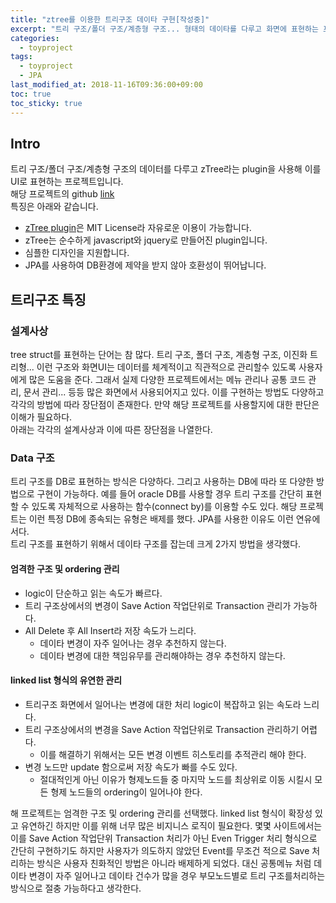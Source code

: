 ```yaml
---
title: "ztree를 이용한 트리구조 데이타 구현[작성중]"
excerpt: "트리 구조/폴더 구조/계층형 구조... 형태의 데이타를 다루고 화면에 표현하는 프로젝트"
categories: 
  - toyproject
tags: 
  - toyproject
  - JPA
last_modified_at: 2018-11-16T09:36:00+09:00
toc: true
toc_sticky: true
---
```


## Intro
트리 구조/폴더 구조/계층형 구조의 데이터를 다루고 zTree라는 plugin을 사용해 이를 UI로 표현하는 프로젝트입니다.  
해당 프로젝트의 github [link](https://github.com/moregorenine/toyproject/tree/master/tree-structure-ztree "github link")  
특징은 아래와 같습니다.  
- [zTree plugin](http://www.treejs.cn/ "homepage link")은 MIT License라 자유로운 이용이 가능합니다.
- zTree는 순수하게 javascript와 jquery로 만들어진 plugin입니다.
- 심플한 디자인을 지원합니다.
- JPA를 사용하여 DB환경에 제약을 받지 않아 호환성이 뛰어납니다.

## 트리구조 특징

### 설계사상
tree struct를 표현하는 단어는 참 많다. 트리 구조, 폴더 구조, 계층형 구조, 이진화 트리형... 이런 구조와 화면UI는 데이터를 체계적이고 직관적으로 관리할수 있도록 사용자에게 많은 도움을 준다. 그래서 실제 다양한 프로젝트에서는 메뉴 관리나 공통 코드 관리, 문서 관리... 등등 많은 화면에서 사용되어지고 있다. 이를 구현하는 방법도 다양하고 각각의 방법에 따라 장단점이 존재한다. 만약 해당 프로젝트를 사용할지에 대한 판단은 이해가 필요하다.  
아래는 각각의 설계사상과 이에 따른 장단점을 나열한다.

### Data 구조
트리 구조를 DB로 표현하는 방식은 다양하다. 그리고 사용하는 DB에 따라 또 다양한 방법으로 구현이 가능하다. 예를 들어 oracle DB를 사용할 경우 트리 구조를 간단히 표현할 수 있도록 자체적으로 사용하는 함수(connect by)를 이용할 수도 있다. 해당 프로젝트는 이런 특정 DB에 종속되는 유형은 배제를 했다. JPA를 사용한 이유도 이런 연유에서다.  
트리 구조를 표현하기 위해서 데이타 구조를 잡는데 크게 2가지 방법을 생각했다.  

#### 엄격한 구조 및 ordering 관리
* logic이 단순하고 읽는 속도가 빠르다.
* 트리 구조상에서의 변경이 Save Action 작업단위로 Transaction 관리가 가능하다.
* All Delete 후 All Insert라 저장 속도가 느리다.
  * 데이타 변경이 자주 일어나는 경우 추천하지 않는다.
  * 데이타 변경에 대한 책임유무를 관리해야하는 경우 추천하지 않는다.

#### linked list 형식의 유연한 관리
* 트리구조 화면에서 일어나는 변경에 대한 처리 logic이 복잡하고 읽는 속도라 느리다.
* 트리 구조상에서의 변경을 Save Action 작업단위로 Transaction 관리하기 어렵다.
  * 이를 해결하기 위해서는 모든 변경 이벤트 히스토리를 추적관리 해야 한다. 
* 변경 노드만 update 함으로써 저장 속도가 빠를 수도 있다.
  * 절대적인게 아닌 이유가 형제노드들 중 마지막 노드를 최상위로 이동 시킬시 모든 형제 노드들의 ordering이 일어나야 한다.
  
해 프로젝트는 엄격한 구조 및 ordering 관리를 선택했다. linked list 형식이 확장성 있고 유연하긴 하지만 이를 위해 너무 많은 비지니스 로직이 필요한다. 몇몇 사이트에서는 이를 Save Action 작업단위 Transaction 처리가 아닌 Even Trigger 처리 형식으로 간단히 구현하기도 하지만 사용자가 의도하지 않았던 Event를 무조건 적으로 Save 처리하는 방식은 사용자 친화적인 방법은 아니라 배제하게 되었다. 대신 공통메뉴 처럼 데이타 변경이 자주 일어나고 데이타 건수가 많을 경우 부모노드별로 트리 구조를처리하는 방식으로 절충 가능하다고 생각한다.
